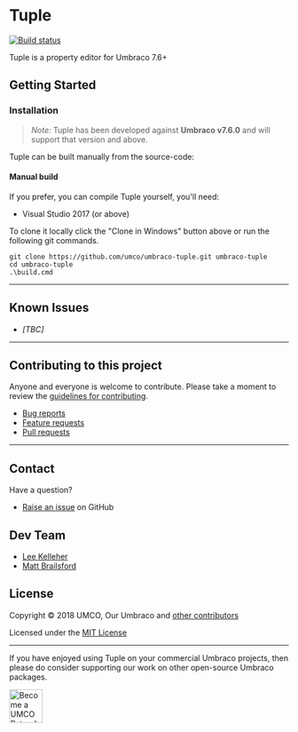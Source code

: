 ﻿# Tuple

[![Build status](https://img.shields.io/appveyor/ci/UMCO/umbraco-tuple.svg)](https://ci.appveyor.com/project/UMCO/umbraco-tuple)

Tuple is a property editor for Umbraco 7.6+

## Getting Started

### Installation

> *Note:* Tuple has been developed against **Umbraco v7.6.0** and will support that version and above.

Tuple can be built manually from the source-code:

#### Manual build

If you prefer, you can compile Tuple yourself, you'll need:

* Visual Studio 2017 (or above)

To clone it locally click the "Clone in Windows" button above or run the following git commands.

	git clone https://github.com/umco/umbraco-tuple.git umbraco-tuple
	cd umbraco-tuple
	.\build.cmd

---

## Known Issues

* _[TBC]_

---

## Contributing to this project

Anyone and everyone is welcome to contribute. Please take a moment to review the [guidelines for contributing](CONTRIBUTING.md).

* [Bug reports](CONTRIBUTING.md#bugs)
* [Feature requests](CONTRIBUTING.md#features)
* [Pull requests](CONTRIBUTING.md#pull-requests)

---

## Contact

Have a question?

* [Raise an issue](https://github.com/umco/umbraco-tuple/issues) on GitHub

## Dev Team

* [Lee Kelleher](https://github.com/leekelleher)
* [Matt Brailsford](https://github.com/mattbrailsford)

## License

Copyright &copy; 2018 UMCO, Our Umbraco and [other contributors](https://github.com/umco/umbraco-tuple/graphs/contributors)

Licensed under the [MIT License](LICENSE.md)

---

If you have enjoyed using Tuple on your commercial Umbraco projects, then please do consider supporting our work on other open-source Umbraco packages.

<a href="https://www.patreon.com/bePatron?u=4312563"><img src="http://weareumco.com/img/umco_patreon.png?v=1" alt="Become a UMCO Patron!" height="60" /></a>

